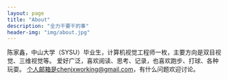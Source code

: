 ```yaml
---
layout: page
title: "About"
description: "全力干要干的事" 
header-img: "img/about.jpg"
---
```


陈家鑫，中山大学（SYSU）毕业生，计算机视觉工程师一枚，主要方向是双目视觉、三维视觉等。
爱好广泛，喜欢阅读、思考、记录，也喜欢跑步、打球、各种玩耍。
个人邮箱是chenjxworking@gmail.com，有什么问题欢迎讨论。






